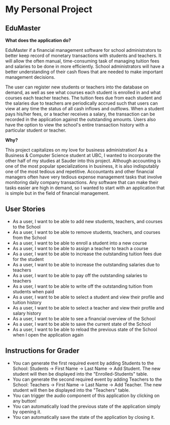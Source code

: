 # My Personal Project

## EduMaster

**What does the application do?**

EduMaster if a financial management software for school administrators to better keep record of monetary transactions
with students and teachers. It will allow the often manual, time-consuming task of managing tuition fees and salaries to
be done in more efficiently. School administrators will have a better understanding of their cash flows that are needed 
to make important management decisions.

The user can register new students or teachers into the database on demand, as well as see what courses each student is
enrolled in and what courses each teacher teaches. The tuition fees due from each student and the salaries due to
teachers are periodically accrued such that users can view at any time the status of all cash inflows and outflows. 
When a student pays his/her fees, or a teacher receives a salary, the transaction can be recorded in the application
against the outstanding amounts. Users also have the option to view the school's entire transaction history with a 
particular student or teacher.

**Why?**

This project capitalizes on my love for business administration! As a Business & Computer Science student at UBC, I 
wanted to incorporate the other half of my studies at Sauder into this project. Although accounting is one of the
most popular specializations in business, it is also indisputably one of the most tedious and repetitive. Accountants
and other financial managers often have very tedious expense management tasks that involve monitoring daily company
transactions. Any software that can make their tasks easier are high in demand, so I wanted to start 
with an application that is simple but in the field of financial management.

## User Stories

- As a user, I want to be able to add new students, teachers, and courses to the School
- As a user, I want to be able to remove students, teachers, and courses from the School
- As a user, I want to be able to enroll a student into a new course
- As a user, I want to be able to assign a teacher to teach a course
- As a user, I want to be able to increase the outstanding tuition fees due for the student
- As a user, I want to be able to increase the outstanding salaries due to teachers
- As a user, I want to be able to pay off the outstanding salaries to teachers
- As a user, I want to be able to write off the outstanding tuition from students when paid
- As a user, I want to be able to select a student and view their profile and tuition history
- As a user, I want to be able to select a teacher and view their profile and salary history
- As a user, I want to be able to see a financial overview of the School
- As a user, I want to be able to save the current state of the School
- As a user, I want to be able to reload the previous state of the School when I open the application again

## Instructions for Grader
- You can generate the first required event by adding Students to the School: Students -> First Name -> Last Name -> 
Add Student. The new student will then be displayed into the "Enrolled-Students" table.
- You can generate the second required event by adding Teachers to the School: Teachers -> First Name -> Last Name -> 
Add Teacher. The new student will then be displayed into the "Teachers" table.
- You can trigger the audio component of this application by clicking on any button! 
- You can automatically load the previous state of the application simply by opening it.
- You can automatically save the state of the application by closing it.